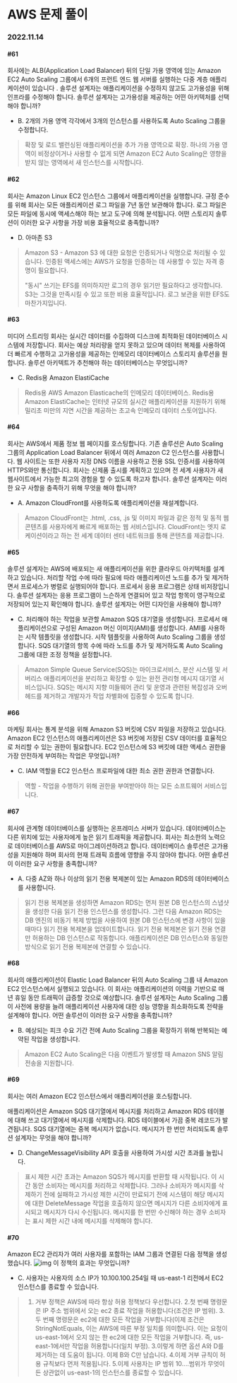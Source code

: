 # AWS 문제 풀이

### 2022.11.14

#### #61

회사에는 ALB(Application Load Balancer) 뒤의 단일 가용 영역에 있는 Amazon EC2 Auto Scaling 그룹에서 6개의 프런트 엔드 웹 서버를 실행하는 다중 계층 애플리케이션이 있습니다 . 솔루션 설계자는 애플리케이션을 수정하지 않고도 고가용성을 위해 인프라를 수정해야 합니다.
솔루션 설계자는 고가용성을 제공하는 어떤 아키텍처를 선택해야 합니까?

- B. 2개의 가용 영역 각각에서 3개의 인스턴스를 사용하도록 Auto Scaling 그룹을 수정합니다.

> 확장 및 로드 밸런싱된 애플리케이션을 추가 가용 영역으로 확장.
> 하나의 가용 영역이 비정상이거나 사용할 수 없게 되면 Amazon EC2 Auto Scaling은 영향을 받지 않는 영역에서 새 인스턴스를 시작합니다.

#### #62

회사는 Amazon Linux EC2 인스턴스 그룹에서 애플리케이션을 실행합니다. 규정 준수를 위해 회사는 모든 애플리케이션 로그 파일을 7년 동안 보관해야 합니다.
로그 파일은 모든 파일에 동시에 액세스해야 하는 보고 도구에 의해 분석됩니다.
어떤 스토리지 솔루션이 이러한 요구 사항을 가장 비용 효율적으로 충족합니까?

- D. 아마존 S3

> Amazon S3 - Amazon S3
> 에 대한 요청은 인증되거나 익명으로 처리될 수 있습니다. 인증된 액세스에는 AWS가 요청을 인증하는 데 사용할 수 있는 자격 증명이 필요합니다.
>
> "동시" 쓰기는 EFS를 의미하지만 로그의 경우 읽기만 필요하다고 생각합니다. S3는 그것을 만족시킬 수 있고 또한 비용 효율적입니다. 로그 보관을 위한 EFS도 마찬가지입니다.

#### #63

미디어 스트리밍 회사는 실시간 데이터를 수집하여 디스크에 최적화된 데이터베이스 시스템에 저장합니다. 회사는 예상 처리량을 얻지 못하고 있으며 데이터 복제를 사용하여 더 빠르게 수행하고 고가용성을 제공하는 인메모리 데이터베이스 스토리지 솔루션을 원합니다.
솔루션 아키텍트가 추천해야 하는 데이터베이스는 무엇입니까?

- C. Redis용 Amazon ElastiCache

> Redis용 AWS Amazon Elasticache의 인메모리 데이터베이스.
> Redis용 Amazon ElastiCache는 인터넷 규모의 실시간 애플리케이션을 지원하기 위해 밀리초 미만의 지연 시간을 제공하는 초고속 인메모리 데이터 스토어입니다.

#### #64

회사는 AWS에서 제품 정보 웹 페이지를 호스팅합니다. 기존 솔루션은
Auto Scaling 그룹의 Application Load Balancer 뒤에서 여러 Amazon C2 인스턴스를 사용합니다. 웹 사이트는 또한 사용자 지정 DNS 이름을 사용하고 전용 SSL 인증서를 사용하여 HTTPS와만 통신합니다. 회사는 신제품 출시를 계획하고 있으며 전 세계 사용자가 새 웹사이트에서 가능한 최고의 경험을 할 수 있도록 하고자 합니다.
솔루션 설계자는 이러한 요구 사항을 충족하기 위해 무엇을 해야 합니까?

- A. Amazon CloudFront를 사용하도록 애플리케이션을 재설계합니다.

> Amazon CloudFront는 .html, .css, .js 및 이미지 파일과 같은 정적 및 동적 웹 콘텐츠를 사용자에게 빠르게 배포하는 웹 서비스입니다.
> CloudFront는 엣지 로케이션이라고 하는 전 세계 데이터 센터 네트워크를 통해 콘텐츠를 제공합니다.

#### #65

솔루션 설계자는 AWS에 배포되는 새 애플리케이션을 위한 클라우드 아키텍처를 설계하고 있습니다. 처리할 작업 수에 따라 필요에 따라 애플리케이션 노드를 추가 및 제거하면서 프로세스가 병렬로 실행되어야 합니다. 프로세서 응용 프로그램은 상태 비저장입니다. 솔루션 설계자는 응용 프로그램이 느슨하게 연결되어 있고 작업 항목이 영구적으로 저장되어 있는지 확인해야 합니다.
솔루션 설계자는 어떤 디자인을 사용해야 합니까?

- C. 처리해야 하는 작업을 보관할 Amazon SQS 대기열을 생성합니다. 프로세서 애플리케이션으로 구성된 Amazon 머신 이미지(AMI)를 생성합니다. AMI를 사용하는 시작 템플릿을 생성합니다. 시작 템플릿을 사용하여 Auto Scaling 그룹을 생성합니다. SQS 대기열의 항목 수에 따라 노드를 추가 및 제거하도록 Auto Scaling 그룹에 대한 조정 정책을 설정합니다.

> Amazon Simple Queue Service(SQS)는 마이크로서비스, 분산 시스템 및 서버리스 애플리케이션을 분리하고 확장할 수 있는 완전 관리형 메시지 대기열 서비스입니다. SQS는 메시지 지향 미들웨어 관리 및 운영과 관련된 복잡성과 오버헤드를 제거하고 개발자가 작업 차별화에 집중할 수 있도록 합니다.

#### #66

마케팅 회사는 통계 분석을 위해 Amazon S3 버킷에 CSV 파일을 저장하고 있습니다. Amazon EC2 인스턴스의 애플리케이션은 S3 버킷에 저장된 CSV 데이터를 효율적으로 처리할 수 있는 권한이 필요합니다.
EC2 인스턴스에 S3 버킷에 대한 액세스 권한을 가장 안전하게 부여하는 작업은 무엇입니까?

- C. IAM 역할을 EC2 인스턴스 프로파일에 대한 최소 권한 권한과 연결합니다. 

> 역할 - 작업을 수행하기 위해 권한을 부여받아야 하는 모든 소프트웨어 서비스입니다.

#### #67

회사에 관계형 데이터베이스를 실행하는 온프레미스 서버가 있습니다. 데이터베이스는 다른 위치에 있는 사용자에게 높은 읽기 트래픽을 제공합니다. 회사는 최소한의 노력으로 데이터베이스를 AWS로 마이그레이션하려고 합니다. 데이터베이스 솔루션은 고가용성을 지원해야 하며 회사의 현재 트래픽 흐름에 영향을 주지 않아야 합니다.
어떤 솔루션이 이러한 요구 사항을 충족합니까?

- A. 다중 AZ와 하나 이상의 읽기 전용 복제본이 있는 Amazon RDS의 데이터베이스를 사용합니다.

> 읽기 전용 복제본을 생성하면 Amazon RDS는 먼저 원본 DB 인스턴스의 스냅샷을 생성한 다음 읽기 전용 인스턴스를 생성합니다. 그런 다음 Amazon RDS는 DB 엔진의 비동기 복제 방법을 사용하여 원본 DB 인스턴스에 변경 사항이 있을 때마다 읽기 전용 복제본을 업데이트합니다. 읽기 전용 복제본은 읽기 전용 연결만 허용하는 DB 인스턴스로 작동합니다. 애플리케이션은 DB 인스턴스와 동일한 방식으로 읽기 전용 복제본에 연결할 수 있습니다.

#### #68

회사의 애플리케이션이 Elastic Load Balancer 뒤의 Auto Scaling 그룹 내 Amazon EC2 인스턴스에서 실행되고 있습니다. 이 회사는 애플리케이션의 이력을 기반으로 매년 휴일 동안 트래픽이 급증할 것으로 예상합니다. 솔루션 설계자는 Auto Scaling 그룹이 사전에 용량을 늘려 애플리케이션 사용자에 대한 성능 영향을 최소화하도록 전략을 설계해야 합니다.
어떤 솔루션이 이러한 요구 사항을 충족합니까?

- B. 예상되는 피크 수요 기간 전에 Auto Scaling 그룹을 확장하기 위해 반복되는 예약된 작업을 생성합니다.

> Amazon EC2 Auto Scaling은 다음 이벤트가 발생할 때 Amazon SNS 알림 전송을 지원합니다.

#### #69

회사는 여러 Amazon EC2 인스턴스에서 애플리케이션을 호스팅합니다.

애플리케이션은 Amazon SQS 대기열에서 메시지를 처리하고 Amazon RDS 테이블에 대해 쓰고 대기열에서 메시지를 삭제합니다. RDS 테이블에서 가끔 중복 레코드가 발견됩니다. SQS 대기열에는 중복 메시지가 없습니다.
메시지가 한 번만 처리되도록 솔루션 설계자는 무엇을 해야 합니까?

- D. ChangeMessageVisibility API 호출을 사용하여 가시성 시간 초과를 늘립니다.

> 표시 제한 시간 초과는 Amazon SQS가 메시지를 반환할 때 시작됩니다. 이 시간 동안 소비자는 메시지를 처리하고 삭제합니다. 그러나 소비자가 메시지를 삭제하기 전에 실패하고 가시성 제한 시간이 만료되기 전에 시스템이 해당 메시지에 대한 DeleteMessage 작업을 호출하지 않으면 메시지가 다른 소비자에게 표시되고 메시지가 다시 수신됩니다. 메시지를 한 번만 수신해야 하는 경우 소비자는 표시 제한 시간 내에 메시지를 삭제해야 합니다.

#### #70

Amazon EC2 관리자가 여러 사용자를 포함하는 IAM 그룹과 연결된 다음 정책을 생성했습니다.
![img](https://www.examtopics.com/assets/media/exam-media/04240/0006000001.jpg)
이 정책의 효과는 무엇입니까?

- C. 사용자는 사용자의 소스 IP가 10.100.100.254일 때 us-east-1 리전에서 EC2 인스턴스를 종료할 수 있습니다.

> 1. 거부 정책은 AWS에 따라 항상 허용 정책보다 우선합니다. 2.첫 번째 명령문은 IP 주소 범위에서 오는 ec2 종료 작업을 허용합니다(조건은 IP 범위). 3.두 번째 명령문은 ec2에 대한 모든 작업을 거부합니다(이제 조건은 StringNotEquals, 이는 AWS에 따른 부정 일치를 의미합니다. 이는 요청이 us-east-1에서 오지 않는 한 ec2에 대한 모든 작업을 거부합니다. 즉, us-east-1에서만 작업을 허용합니다(일치 부정). 3.이렇게 하면 옵션 A와 D를 제거하는 데 도움이 됩니다. 이제 B와 C만 남습니다. 4.이제 거부 규칙이 허용 규칙보다 먼저 적용됩니다. 5.이제 사용자는 IP 범위 10....범위가 무엇이든 상관없이 us-east-1의 인스턴스를 종료할 수 있습니다.